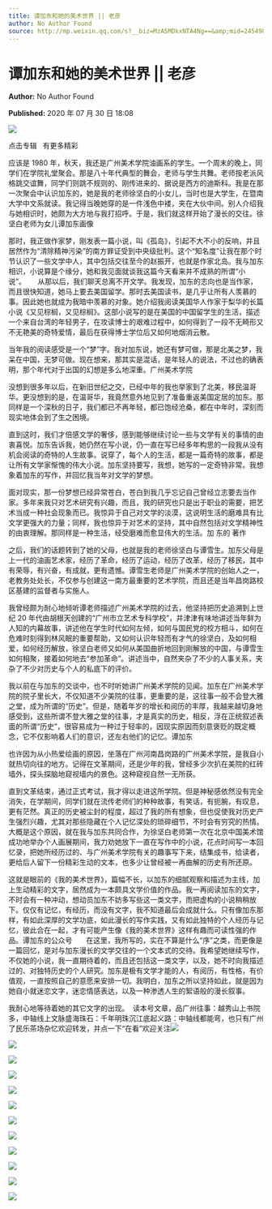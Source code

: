 ```yaml
---
title: 谭加东和她的美术世界 || 老彦
author: No Author Found
source: http://mp.weixin.qq.com/s?__biz=MzA5MDkxNTA4Ng==&amp;mid=2454909724&amp;idx=1&amp;sn=dcde51c57ccd6d80bb2c5aa0cacbd7ab&amp;chksm=87a23b7db0d5b26b97dea9bc36c3bd0910bb5cd5c9eac1690fb698c217f15283e06570b496e0&poc_token=HJ_Do2ejHyO-wNZGG8Q1S8FdPgy1YBBEob-nUEme
---
```


# 谭加东和她的美术世界 || 老彦

**Author:** No Author Found

**Published:** 2020 年 07 月 30 日 18:08

![](https://mmbiz.qpic.cn/mmbiz_gif/Ljib4So7yuWiatGiapD46vqo7m44T8eaq8ibBdQ4X4vb5IjbXPz1oqBTMviaFP6jIJyQee86FMQ2piadtP4aLUjhJk5g/640?wx_fmt=gif)

点击专辑   有更多精彩

应该是 1980 年，秋天，我还是广州美术学院油画系的学生。一个周末的晚上，同学们在学院礼堂聚会。那是八十年代典型的舞会，老师与学生共舞。老师按老派风格跳交谊舞，同学们则跳不规则的、刚传进来的、据说是西方的迪斯科。我是在那一次聚会中认识加东的，她是我的老师徐坚白的小女儿，当时也是大学生，在暨南大学中文系就读。我记得当晚她穿的是一件浅色中褛，夹在大伙中间。别人介绍我与她相识时，她颇为大方地与我打招呼。于是，我们就这样开始了漫长的交往。徐坚白老师为女儿谭加东画像

那时，我正做作家梦，刚发表一篇小说，叫《孤岛》，引起不大不小的反响，并且居然作为“清除精神污染”的南方罪证受到中央级批判。这个“知名度”让我在那个时节认识了一些文学中人，其中包括交往至今的赵振开，也就是作家北岛。我与加东相识，小说算是个缘分，她和我见面就谈我这篇今天看来并不成熟的所谓“小说”。      从那以后，我们聊天总离不开文学。我发现，加东的志向也是当作家，而且很快知道，她马上要去美国留学。那时去美国读书，是几乎让所有人羡慕的事。因此她也就成为我暗中羡慕的对象。她介绍我阅读美国华人作家于梨华的长篇小说《又见棕榈，又见棕榈》。这部小说写的是在美国的中国留学生的生活，描述一个来自台湾的年轻男子，在攻读博士的艰难过程中，如何得到了一段不无畸形又不无艳美的奇特爱情，最后在获得博士学位后又如何地烟消云散。

当年我的阅读感受是一个“梦”字。我对加东说，她还有梦可做，那是北美之梦，我呆在中国，无梦可做。现在想来，那其实是混话，是年轻人的说法，不过也的确表明，那个年代对于出国的幻想是多么地深重。广州美术学院

没想到很多年以后，在新旧世纪之交，已经中年的我也举家到了北美，移民温哥华。更没想到的是，在温哥华，我竟然意外地见到了准备重返美国定居的加东。那同样是一个深秋的日子，我们都已不再年轻，都已饱经沧桑，都在中年时，深刻而现实地体会到了生之困境。

直到这时，我们才倍感文学的奢侈，感到能够继续讨论一些与文学有关的事情的由衷喜悦。加东告诉我，她仍然在写小说，仍一直在写已经多年构思的一段我从没有机会阅读的奇特的人生故事。说穿了，每个人的生活，都是一篇奇特的故事，都是让所有文学家惭愧的伟大小说。加东坚持要写，我想，她写的一定奇特非常。我想象着加东的写作，并回忆我当年对文学的梦想。

面对现实，那一份梦想已经异常苍白，苍白到我几乎忘记自己曾经立志要去当作家。多年来我只对艺术研究有兴趣，而且，我的研究也只是出于职业的需要，把艺术当成一种社会现象而已。我惊异于自己对文学的淡漠，这说明生活的磨难具有比文学更强大的力量；同样，我也惊异于对艺术的坚持，其中自然包括对文学精神性的由衷理解。那同样是一种生活，经受磨难而愈显伟大的生活。加 东的 著作

之后，我们的话题转到了她的父母，也就是我的老师徐坚白与谭雪生。加东父母是上一代的油画艺术家，经历了革命，经历了运动，经历了改革，经历了移民，其中有荣辱，有兴奋，有成就，更有遗憾。谭雪生老师是广州美术学院的创始人之一，老教务处处长，不仅参与创建这一南方最重要的艺术学院，而且还是当年昌岗路校区基建的监督者与实施人。

我曾经颇为耐心地倾听谭老师描述广州美术学院的过去，他坚持把历史追溯到上世纪 20 年代由胡根天创建的“广州市立艺术专科学校”，并津津有味地讲述当年鲜为人知的内幕故事，讲述他在学生时代如何左倾，如何与国民党的校方相斗，如何在危难时刻得到林风眠的重要帮助，又如何认识年轻而有才气的徐坚白，及如何相爱，如何经历解放，徐坚白老师又如何从美国曲折地回到刚解放的中国，与谭雪生如何相聚，接着如何地去“参加革命”。讲述当中，自然夹杂了不少的人事关系，夹杂了不少对历史与个人的私底下的评价。

我以前在与加东的交谈中，也不时听她讲广州美术学院的见闻。加东在广州美术学院的院子里长大，不仅知道不少美院的往事，更重要的是，这往事一般不会登大雅之堂，成为所谓的“历史”。但是，随着年岁的增长和阅历的丰厚，我越来越切身地感受到，这些所谓不登大雅之堂的往事，才是真实的历史，相反，浮在正统叙述表面的所谓“历史”，很容易成为一种过于轻率的，因现实原因而刻意褒贬的既定概念，它不仅影响着人们的意识，还左右他们的记忆。谭加东

也许因为从小热爱绘画的原因，坐落在广州河南昌岗路的广州美术学院，是我自小就热切向往的地方。记得在文革期间，还是少年的我，曾经多少次扒在美院的红砖墙外，探头探脑地窥视墙内的景色。这种窥视自然一无所获。

直到文革结束，通过正式考试，我才得以走进这所学院。但是神秘感依然没有完全消失，在学期间，同学们就在流传老师们的种种故事，有笑话，有扼腕，有叹息，更有茫然。真正的历史被尘封的程度，超过了我的所有想象，但也促使我对历史产生强烈兴趣，尤其对那些隐藏在个人记忆深处的琐碎细节，不时会有穷究的热情。大概是这个原因，就在我与加东共同合作，为徐坚白老师第一次在北京中国美术馆成功地举办个人画展期间，我力劝她放下一直在写作中的小说，花点时间写一本回忆录，把她所经历过的、与广州美术学院有关的趣事写下来，结集成书，给读者，更给后人留下一份精彩生动的文本，也多少让曾经被一再曲解的历史有所还原。

这就是眼前的《我的美术世界》，篇幅不长，以加东的细腻观察和描述为主线，加上生动精彩的文字，居然成为一本颇具文学价值的作品。我一再阅读加东的文字，不时会有一种冲动，想动员加东不妨多写些这一类文字，而把虚构的小说稍稍放下。仅仅有记忆，有经历，而没有文字，我不知道最后会成就什么。只有像加东那样，有如此深厚的文学功底，如此漫长的写作实践，又有如此独特的个人经历与记忆，彼此合在一起，才有可能产生像《我的美术世界》这样有趣而可读性强的作品。谭加东的公众号       在这里，我所写的，实在不算是什么“序”之类，而更像是一篇回忆，是对与加东漫长的文学交往的一个文本式的交待。我希望她继续写作，不仅她的小说，我一直期待着的，而且还包括这一类文字，以及，她不时向我描述过的、对独特历史的个人研究。加东是极有文学才能的人，有阅历，有性格，有价值观，一直按照自己的意愿来安排一切。我明白，加东之所以坚持如此，就是因为她自小就迷恋文字，迷恋情感表达，以及一种渗透人生的絮语般的漫长叙事。

我耐心地等待着她的其它文字的出现。  读本号文章，品广州往事：越秀山上书院多，中轴线上文脉盛海珠石：千年明珠沉江底起义路：中轴线都能弯，也只有广州了民乐茶场杂忆欢迎转发，并点一下“在看”欢迎关注![](https://mmbiz.qpic.cn/mmbiz_jpg/PJWG74pLsMaLebdWL09X7OBrpk1wAiavvCO6pXRnOuLZVSdzkvMxl42b2sSsnP1iavSnhMWMtA08OyIyQicFWhUYw/640)

![](https://mmbiz.qpic.cn/mmbiz_png/Ljib4So7yuWhscwv0r45Rz0CYSZ99JxcQtNQUiaciciaeLPjUibMHjtanp9M5fOiajmuxc02cAZIZykWYA3roCgDBIEA/640?wx_fmt=png)

![](https://mmbiz.qpic.cn/mmbiz_jpg/PJWG74pLsMaLebdWL09X7OBrpk1wAiavv5umB79InIWMJcf3ZicXZqznlMWB5WuMGyZeTDCkMCMapx1fCiadJBXVA/640)

![](https://mmbiz.qpic.cn/mmbiz_png/Ljib4So7yuWhscwv0r45Rz0CYSZ99JxcQtNQUiaciciaeLPjUibMHjtanp9M5fOiajmuxc02cAZIZykWYA3roCgDBIEA/640?wx_fmt=png)

![](https://mmbiz.qpic.cn/mmbiz_jpg/PJWG74pLsMaLebdWL09X7OBrpk1wAiavvaPNEqOfibB5Wnkk2p1MJefuicXVgCMia3zcOW0e5u0feB1icmmHlaRQv5Q/640)

![](https://mmbiz.qpic.cn/mmbiz_png/Ljib4So7yuWhscwv0r45Rz0CYSZ99JxcQtNQUiaciciaeLPjUibMHjtanp9M5fOiajmuxc02cAZIZykWYA3roCgDBIEA/640?wx_fmt=png)

![](https://mmbiz.qpic.cn/mmbiz_jpg/PJWG74pLsMaLebdWL09X7OBrpk1wAiavvOicffBNnF2ErV0NmibR47p9ich5bfOHICfMkH0icfZFLCdSHCwkPyz3VlQ/640)

![](https://mmbiz.qpic.cn/mmbiz_png/Ljib4So7yuWhscwv0r45Rz0CYSZ99JxcQtNQUiaciciaeLPjUibMHjtanp9M5fOiajmuxc02cAZIZykWYA3roCgDBIEA/640?wx_fmt=png)

![](https://mmbiz.qpic.cn/mmbiz_png/Ljib4So7yuWiaJULibTHr3C8ibMFuqSUINCCenWDpTtapZ54wmdIeeYDwLSTCnSWxcYJKmS2xJwMZRazWZvACWEBLg/640?wx_fmt=png)

![](https://mmbiz.qpic.cn/mmbiz_jpg/PJWG74pLsMaLebdWL09X7OBrpk1wAiavvsJiapBseNsgZyAafsv23f9fuW6PHibsbaibuBpT4BOqGdyGRK31vdZLhQ/640)

![](https://mmbiz.qpic.cn/mmbiz_png/Ljib4So7yuWiaJULibTHr3C8ibMFuqSUINCCs3WPMX64Yv6Kpt1YglV7ONqH6G1D6sPB9Gvd1vvL00EHctKqkNIUAA/640?wx_fmt=png)

![](https://mmbiz.qpic.cn/mmbiz_png/Ljib4So7yuWhscwv0r45Rz0CYSZ99JxcQtNQUiaciciaeLPjUibMHjtanp9M5fOiajmuxc02cAZIZykWYA3roCgDBIEA/640?wx_fmt=png)
